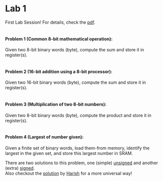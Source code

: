 # Lab 1
First Lab Session! For details, check the [pdf](EE2016F21LabExprmnt1AVR_AssmblyEmltn_SEP2021.pdf).  
<br>

#### Problem 1 (Common 8-bit mathematical operation):
Given two 8-bit binary words (byte), compute the sum and store it in register(s).  
<br>

#### Problem 2 (16-bit addition using a 8-bit processor):
Given two 16-bit binary words (byte), compute the sum and store it in register(s).  
<br>
  
#### Problem 3 (Multiplication of two 8-bit numbers):
Given two 8-bit binary words (byte), compute the product and store it in register(s).  
<br>
  
#### Problem 4 (Largest of number given):
Given a finite set of binary words, load them-from memory, identify the largest in the given set, and store this largest number in SRAM.  

There are two solutions to this problem, one (simple) [unsigned](Problem4.asm) and another (extra) [signed](Problem4signed.asm).  
Also checkout the [solution](https://github.com/HR-1-1/CourseWork/blob/main/EE2016/LAB%201/LargestNumber.asm) by [Harish](https://github.com/HR-1-1) for a more universal way!  
